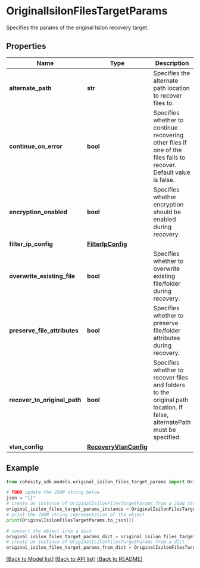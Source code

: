 # OriginalIsilonFilesTargetParams

Specifies the params of the original Isilon recovery target.

## Properties

Name | Type | Description | Notes
------------ | ------------- | ------------- | -------------
**alternate_path** | **str** | Specifies the alternate path location to recover files to. | [optional] 
**continue_on_error** | **bool** | Specifies whether to continue recovering other files if one of the files fails to recover. Default value is false. | [optional] 
**encryption_enabled** | **bool** | Specifies whether encryption should be enabled during recovery. | [optional] 
**filter_ip_config** | [**FilterIpConfig**](FilterIpConfig.md) |  | [optional] 
**overwrite_existing_file** | **bool** | Specifies whether to overwrite existing file/folder during recovery. | [optional] 
**preserve_file_attributes** | **bool** | Specifies whether to preserve file/folder attributes during recovery. | [optional] 
**recover_to_original_path** | **bool** | Specifies whether to recover files and folders to the original path location. If false, alternatePath must be specified. | 
**vlan_config** | [**RecoveryVlanConfig**](RecoveryVlanConfig.md) |  | [optional] 

## Example

```python
from cohesity_sdk.models.original_isilon_files_target_params import OriginalIsilonFilesTargetParams

# TODO update the JSON string below
json = "{}"
# create an instance of OriginalIsilonFilesTargetParams from a JSON string
original_isilon_files_target_params_instance = OriginalIsilonFilesTargetParams.from_json(json)
# print the JSON string representation of the object
print(OriginalIsilonFilesTargetParams.to_json())

# convert the object into a dict
original_isilon_files_target_params_dict = original_isilon_files_target_params_instance.to_dict()
# create an instance of OriginalIsilonFilesTargetParams from a dict
original_isilon_files_target_params_from_dict = OriginalIsilonFilesTargetParams.from_dict(original_isilon_files_target_params_dict)
```
[[Back to Model list]](../README.md#documentation-for-models) [[Back to API list]](../README.md#documentation-for-api-endpoints) [[Back to README]](../README.md)


